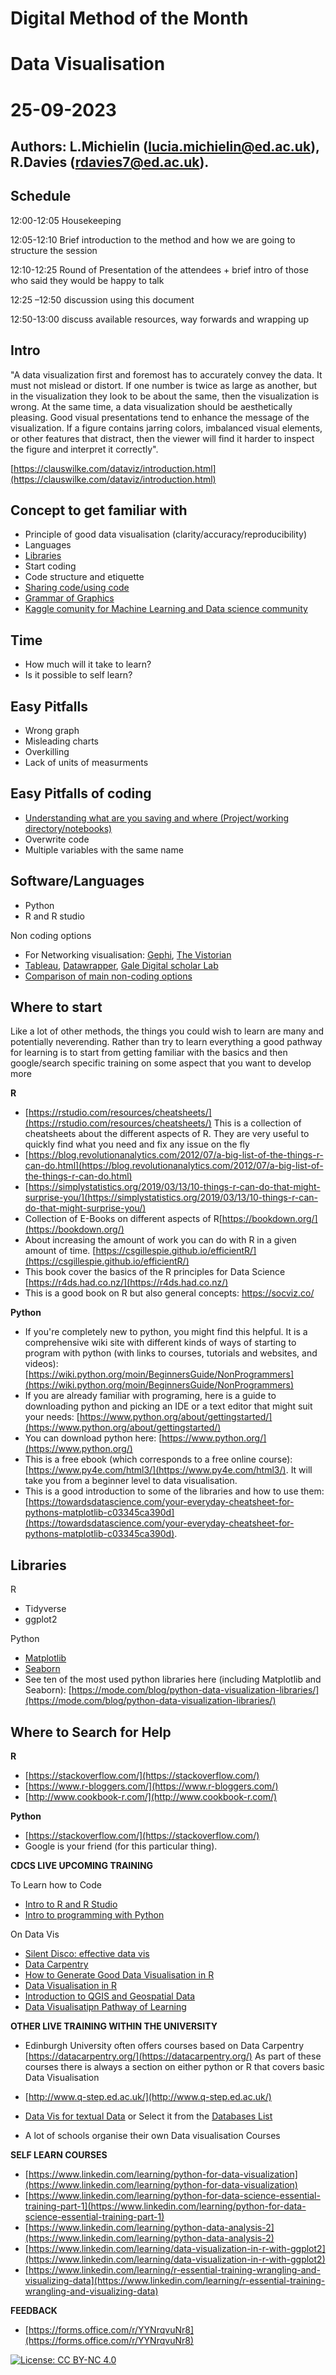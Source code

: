 # Digital Method of the Month

# Data Visualisation

# 25-09-2023

## Authors: L.Michielin (lucia.michielin@ed.ac.uk), R.Davies (rdavies7@ed.ac.uk).

##  Schedule

12:00-12:05 Housekeeping

12:05-12:10 Brief introduction to the method and how we are going to structure the session

12:10-12:25 Round of Presentation of the attendees + brief intro of those who said they would be happy to talk

12:25 –12:50 discussion using this document

12:50-13:00 discuss available resources, way forwards and wrapping up

## Intro

&quot;A data visualization first and foremost has to accurately convey the data. It must not mislead or distort. If one number is twice as large as another, but in the visualization they look to be about the same, then the visualization is wrong. At the same time, a data visualization should be aesthetically pleasing. Good visual presentations tend to enhance the message of the visualization. If a figure contains jarring colors, imbalanced visual elements, or other features that distract, then the viewer will find it harder to inspect the figure and interpret it correctly&quot;.

[https://clauswilke.com/dataviz/introduction.html](https://clauswilke.com/dataviz/introduction.html)

## Concept to get familiar with

- Principle of good data visualisation (clarity/accuracy/reproducibility)
- Languages
- [Libraries](https://www.idtech.com/blog/what-are-libraries-in-coding)
- Start coding
- Code structure and etiquette
- [Sharing code/using code](https://ico.org.uk/media/for-organisations/documents/2618790/data-sharing-code-the-basics.pdf)
- [Grammar of Graphics](https://towardsdatascience.com/a-comprehensive-guide-to-the-grammar-of-graphics-for-effective-visualization-of-multi-dimensional-1f92b4ed4149)
- [Kaggle comunity for Machine Learning and Data science community](https://www.kaggle.com/)


## Time

- How much will it take to learn?
- Is it possible to self learn?

## Easy Pitfalls

- Wrong graph
- Misleading charts
- Overkilling
- Lack of units of measurments

## Easy Pitfalls of coding

- [Understanding what are you saving and where (Project/working directory/notebooks)](https://www.sciencedirect.com/topics/mathematics/working-directory)
- Overwrite code
- Multiple variables with the same name

## Software/Languages

- Python
- R and R studio

Non coding options
- For Networking visualisation: [Gephi](https://gephi.org/), [The Vistorian](http://vistorian.net/)
- [Tableau](https://www.tableau.com/en-gb), [Datawrapper](https://www.datawrapper.de/), [Gale Digital scholar Lab](https://go.gale.com/ps/start.do?p=DSLAB&u=ed_itw)
- [Comparison of main non-coding options](https://www.toptal.com/designers/data-visualization/data-visualization-tools)

## Where to start

Like a lot of other methods, the things you could wish to learn are many and potentially neverending. Rather than try to learn everything a good pathway for learning is to start from getting familiar with the basics and then google/search specific training on some aspect that you want to develop more

**R**

- [https://rstudio.com/resources/cheatsheets/](https://rstudio.com/resources/cheatsheets/) This is a collection of cheatsheets about the different aspects of R. They are very useful to quickly find what you need and fix any issue on the fly
- [https://blog.revolutionanalytics.com/2012/07/a-big-list-of-the-things-r-can-do.html](https://blog.revolutionanalytics.com/2012/07/a-big-list-of-the-things-r-can-do.html)
- [https://simplystatistics.org/2019/03/13/10-things-r-can-do-that-might-surprise-you/](https://simplystatistics.org/2019/03/13/10-things-r-can-do-that-might-surprise-you/)
- Collection of E-Books on different aspects of R[https://bookdown.org/](https://bookdown.org/)
- About increasing the amount of work you can do with R in a given amount of time. [https://csgillespie.github.io/efficientR/](https://csgillespie.github.io/efficientR/)
- This book cover the basics of the R principles for Data Science [https://r4ds.had.co.nz/](https://r4ds.had.co.nz/)
- This is a good book on R but also general concepts: https://socviz.co/

**Python**

- If you&#39;re completely new to python, you might find this helpful. It is a comprehensive wiki site with different kinds of ways of starting to program with python (with links to courses, tutorials and websites, and videos): [https://wiki.python.org/moin/BeginnersGuide/NonProgrammers](https://wiki.python.org/moin/BeginnersGuide/NonProgrammers)
- If you are already familiar with programing, here is a guide to downloading python and picking an IDE or a text editor that might suit your needs: [https://www.python.org/about/gettingstarted/](https://www.python.org/about/gettingstarted/)
- You can download python here: [https://www.python.org/](https://www.python.org/)
- This is a free ebook (which corresponds to a free online course): [https://www.py4e.com/html3/](https://www.py4e.com/html3/). It will take you from a beginner level to data visualisation.
- This is a good introduction to some of the libraries and how to use them: [https://towardsdatascience.com/your-everyday-cheatsheet-for-pythons-matplotlib-c03345ca390d](https://towardsdatascience.com/your-everyday-cheatsheet-for-pythons-matplotlib-c03345ca390d).

## Libraries

R

- Tidyverse
- ggplot2

Python

- [Matplotlib](https://matplotlib.org/)
- [Seaborn](https://seaborn.pydata.org/)
- See ten of the most used python libraries here (including Matplotlib and Seaborn): [https://mode.com/blog/python-data-visualization-libraries/](https://mode.com/blog/python-data-visualization-libraries/)

## Where to Search for Help

**R**

- [https://stackoverflow.com/](https://stackoverflow.com/)
- [https://www.r-bloggers.com/](https://www.r-bloggers.com/)
- [http://www.cookbook-r.com/](http://www.cookbook-r.com/)

**Python**

- [https://stackoverflow.com/](https://stackoverflow.com/)
- Google is your friend (for this particular thing).

**CDCS LIVE UPCOMING TRAINING**

To Learn how to Code
- [Intro to R and R Studio](https://www.cdcs.ed.ac.uk/events/introduction-to-r-and-rstudio)
- [Intro to programming with Python](https://www.cdcs.ed.ac.uk/events/introduction-to-python)

On Data Vis
- [Silent Disco: effective data vis](https://www.cdcs.ed.ac.uk/events/silent-disco-effective-data-visualisation) 
- [Data Carpentry](https://www.cdcs.ed.ac.uk/events/data-carpentry) 
- [How to Generate Good Data Visualisation in R](https://www.cdcs.ed.ac.uk/events/good-data-visualisations-with-r) 
- [Data Visualisation in R](https://www.cdcs.ed.ac.uk/events/data-visualisation-r/) 
- [Introduction to QGIS and Geospatial Data](https://www.cdcs.ed.ac.uk/events/introduction-to-qgis-geospatial-data) 
- [Data Visualisatipn Pathway of Learning](https://www.cdcs.ed.ac.uk/training/training-pathways/data-visualisation)


**OTHER LIVE TRAINING WITHIN THE UNIVERSITY**

- Edinburgh University often offers courses based on Data Carpentry [https://datacarpentry.org/](https://datacarpentry.org/) As part of these courses there is always a section on either python or R that covers basic Data Visualisation

- [http://www.q-step.ed.ac.uk/](http://www.q-step.ed.ac.uk/)
- [Data Vis for textual Data](https://link.gale.com/apps/DSLAB?u=ed_itw) or Select it from the [Databases List](https://www.ed.ac.uk/information-services/library-museum-gallery/finding-resources/library-databases/databases-a-z/databases-g)
- A lot of schools organise their own Data visualisation Courses

**SELF LEARN COURSES**

- [https://www.linkedin.com/learning/python-for-data-visualization](https://www.linkedin.com/learning/python-for-data-visualization)
- [https://www.linkedin.com/learning/python-for-data-science-essential-training-part-1](https://www.linkedin.com/learning/python-for-data-science-essential-training-part-1)
- [https://www.linkedin.com/learning/python-data-analysis-2](https://www.linkedin.com/learning/python-data-analysis-2)
- [https://www.linkedin.com/learning/data-visualization-in-r-with-ggplot2](https://www.linkedin.com/learning/data-visualization-in-r-with-ggplot2)
- [https://www.linkedin.com/learning/r-essential-training-wrangling-and-visualizing-data](https://www.linkedin.com/learning/r-essential-training-wrangling-and-visualizing-data)

**FEEDBACK**

- [https://forms.office.com/r/YYNrqvuNr8](https://forms.office.com/r/YYNrqvuNr8)

[![License: CC BY-NC 4.0](https://licensebuttons.net/l/by-nc/4.0/80x15.png)](https://creativecommons.org/licenses/by-nc/4.0/)
